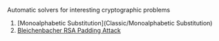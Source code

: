 Automatic solvers for interesting cryptographic problems

1. [Monoalphabetic Substitution](Classic/Monoalphabetic Substitution)
1. [Bleichenbacher RSA Padding Attack](Padding/Bleichenbacher)

